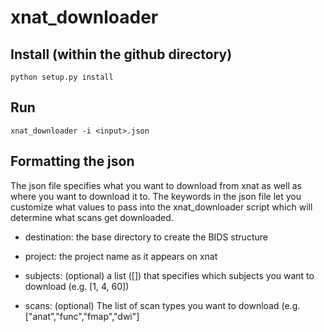 # xnat_downloader

## Install (within the github directory)

```python setup.py install```

## Run

```xnat_downloader -i <input>.json```

## Formatting the json

The json file specifies what you want to download from xnat as well as where you want to download it to. The keywords in the json file let you customize what values to pass into the xnat_downloader script which will determine what scans get downloaded.

- destination: the base directory to create the BIDS structure

- project: the project name as it appears on xnat

- subjects: (optional) a list ([]) that specifies which subjects you want to download (e.g. [1, 4, 60])

- scans: (optional) The list of scan types you want to download (e.g. ["anat","func","fmap","dwi"]

